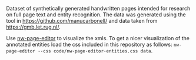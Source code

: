 Dataset of synthetically generated handwritten pages intended for research on
full page text and entity recognition. The data was generated using the tool in
https://github.com/manucarbonell/ and data taken from https://gmb.let.rug.nl/.

Use [nw-page-editor](https://github.com/mauvilsa/nw-page-editor) to visualize
the xmls. To get a nicer visualization of the annotated entities load the css
included in this repository as follows: `nw-page-editor --css
code/nw-page-editor-entities.css data`.
